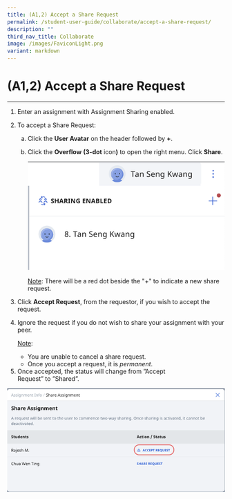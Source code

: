 ```yaml
---
title: (A1,2) Accept a Share Request
permalink: /student-user-guide/collaborate/accept-a-share-request/
description: ""
third_nav_title: Collaborate
image: /images/FaviconLight.png
variant: markdown
---
```

<h1 id="-1b-accept-a-share-request">(A1,2) Accept a Share Request</h1><hr>
<ol>
<li>Enter an assignment with Assignment Sharing enabled.</li>
<li><p>To accept a Share Request:</p>
<ol style="list-style-type: lower-alpha;">
<li>Click the <strong>User Avatar</strong>  on the header followed by <strong>+</strong>. </li>
<li><p>Click the <strong>Overflow</strong> <strong>(3-dot</strong> icon<strong>)</strong> to open the right menu. Click <strong>Share</strong>.</p>
<img src="/images/1Student/CO_AcceptShare.png">
<p><u>Note</u>: There will be a red dot beside the "+" to indicate a new share request. </p>
</li>
</ol>
</li>
<li><p>Click <strong>Accept Request</strong>, from the requestor, if you wish to accept the request.</p>
</li>
<li><p>Ignore the request if you do not wish to share your assignment with your peer.</p>
	<p> <u>Note</u>:</p>
<ul>
<li>You are unable to cancel a share request.</li>
<li>Once you accept a request, it is <em>permanent</em>.</li>
</ul>
</li>
<li>Once accepted, the status will change from ”Accept Request”&nbsp;to&nbsp;”Shared”.</li>
</ol>
<img src="/images/1Student/CO-AcceptShare1.png">
